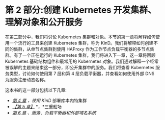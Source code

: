 # 第 2 部分:创建 Kubernetes 开发集群、理解对象和公开服务

在第二部分中，我们将讨论 Kubernetes 集群和对象。本节的第一章将解释如何使用一个流行的工具来创建 Kubernetes 集群，称为 KinD。我们将解释如何创建不同的集群，从单节点集群到使用 HAProxy 作为工作节点负载平衡器的多节点集群。有了一个正在运行的 Kubernetes 集群，我们将进入下一章，这一章将回顾 Kubernetes 基础结构组件和最常用的 Kubernetes 对象。我们通过解释一个经常被误解的主题来结束这一部分，即公开集群中的服务。我们将查看 Kubernetes 服务类型，讨论如何使用第 7 层和第 4 层负载平衡器，并查看如何使用外部 DNS 为服务注册动态名称。

这本书的这一部分包括以下几章:

*   [*第 4 章*](04.html#_idTextAnchor083) *，使用 KinD* 部署库本内特集群
*   [*【第 5 章】*](05.html#_idTextAnchor150) *，*三重船场
*   [*第 6 章*](06.html#_idTextAnchor174) *、服务、负载平衡器和外部域名系统*